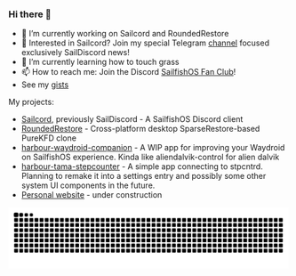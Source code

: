 ### Hi there 👋

- 🔭 I’m currently working on Sailcord and RoundedRestore
- 💬 Interested in Sailcord? Join my special Telegram [channel](https://t.me/saildiscord) focused exclusively SailDiscord news!
- 🌱 I’m currently learning how to touch grass
- 📫 How to reach me: Join the Discord [SailfishOS Fan Club](https://discord.gg/Q3u7ejjzFg)!
- See my [gists](https://gists.github.com/roundedrectangle)

My projects:

- [Sailcord](https://github.com/roundedrectangle/SailDiscord), previously SailDiscord - A SailfishOS Discord client
- [RoundedRestore](https://github.com/roundedrectangle/RoundedRestore) - Cross-platform desktop SparseRestore-based PureKFD clone
- [harbour-waydroid-companion](https://github.com/roundedrectangle/harbour-waydroid-companion) - A WIP app for improving your Waydroid on SailfishOS experience. Kinda like aliendalvik-control for alien dalvik
- [harbour-tama-stepcounter](https://github.com/roundedrectangle/harbour-tama-stepcounter) - A simple app connecting to stpcntrd. Planning to remake it into a settings entry and possibly some other system UI components in the future.
- [Personal website](https://roundedrectangle.github.io) - under construction

![](https://raw.githubusercontent.com/roundedrectangle/roundedrectangle/output/github-contribution-grid-snake.svg)
